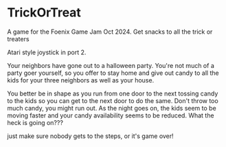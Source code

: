 # TrickOrTreat
A game for the Foenix Game Jam Oct 2024. Get snacks to all the trick or treaters

Atari style joystick in port 2.

Your neighbors have gone out to a halloween party. You're not much of a party goer yourself, so you offer to stay home and give out candy to all the kids for your three neighbors as well as your house.

You better be in shape as you run from one door to the next tossing candy to the kids so you can get to the next door to do the same. Don't throw too much candy, you might run out.
As the night goes on, the kids seem to be moving faster and your candy availability seems to be reduced. What the heck is going on???

just make sure nobody gets to the steps, or it's game over!

